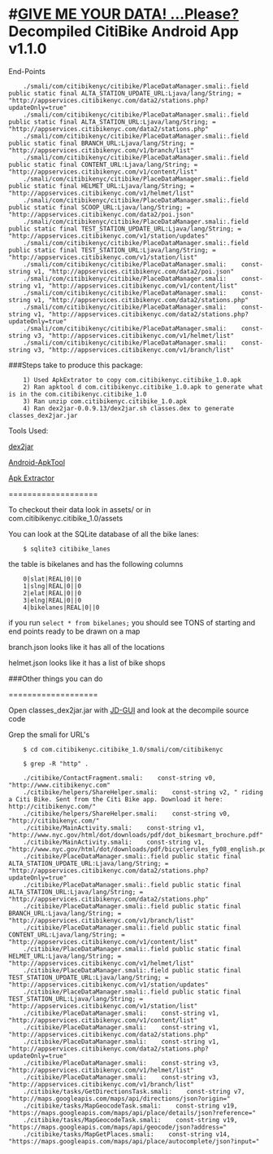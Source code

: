#[GIVE ME YOUR DATA! ...Please?](http://makeitdoathing.com/index.php/give-me-your-data/)
Decompiled CitiBike Android App v1.1.0
=====================================
End-Points

		./smali/com/citibikenyc/citibike/PlaceDataManager.smali:.field public static final ALTA_STATION_UPDATE_URL:Ljava/lang/String; = "http://appservices.citibikenyc.com/data2/stations.php?updateOnly=true"
		./smali/com/citibikenyc/citibike/PlaceDataManager.smali:.field public static final ALTA_STATION_URL:Ljava/lang/String; = "http://appservices.citibikenyc.com/data2/stations.php"
		./smali/com/citibikenyc/citibike/PlaceDataManager.smali:.field public static final BRANCH_URL:Ljava/lang/String; = "http://appservices.citibikenyc.com/v1/branch/list"
		./smali/com/citibikenyc/citibike/PlaceDataManager.smali:.field public static final CONTENT_URL:Ljava/lang/String; = "http://appservices.citibikenyc.com/v1/content/list"
		./smali/com/citibikenyc/citibike/PlaceDataManager.smali:.field public static final HELMET_URL:Ljava/lang/String; = "http://appservices.citibikenyc.com/v1/helmet/list"
		./smali/com/citibikenyc/citibike/PlaceDataManager.smali:.field public static final SCOOP_URL:Ljava/lang/String; = "http://appservices.citibikenyc.com/data2/poi.json"
		./smali/com/citibikenyc/citibike/PlaceDataManager.smali:.field public static final TEST_STATION_UPDATE_URL:Ljava/lang/String; = "http://appservices.citibikenyc.com/v1/station/updates"
		./smali/com/citibikenyc/citibike/PlaceDataManager.smali:.field public static final TEST_STATION_URL:Ljava/lang/String; = "http://appservices.citibikenyc.com/v1/station/list"
		./smali/com/citibikenyc/citibike/PlaceDataManager.smali:    const-string v1, "http://appservices.citibikenyc.com/data2/poi.json"
		./smali/com/citibikenyc/citibike/PlaceDataManager.smali:    const-string v1, "http://appservices.citibikenyc.com/v1/content/list"
		./smali/com/citibikenyc/citibike/PlaceDataManager.smali:    const-string v1, "http://appservices.citibikenyc.com/data2/stations.php"
		./smali/com/citibikenyc/citibike/PlaceDataManager.smali:    const-string v1, "http://appservices.citibikenyc.com/data2/stations.php?updateOnly=true"
		./smali/com/citibikenyc/citibike/PlaceDataManager.smali:    const-string v3, "http://appservices.citibikenyc.com/v1/helmet/list"
		./smali/com/citibikenyc/citibike/PlaceDataManager.smali:    const-string v3, "http://appservices.citibikenyc.com/v1/branch/list"




###Steps take to produce this package:

		1) Used ApkExtrator to copy com.citibikenyc.citibike_1.0.apk
		2) Ran apktool d com.citibikenyc.citibike_1.0.apk to generate what is in the com.citibikenyc.citibike_1.0
		3) Ran unzip com.citibikenyc.citibike_1.0.apk
		4) Ran dex2jar-0.0.9.13/dex2jar.sh classes.dex to generate classes_dex2jar.jar

Tools Used:

[dex2jar](https://code.google.com/p/dex2jar/)

[Android-ApkTool](https://code.google.com/p/android-apktool/)

[Apk Extractor](https://play.google.com/store/apps/details?id=net.sylark.apkextractor&hl=en)

===================

To checkout their data look in assets/ or in com.citibikenyc.citibike_1.0/assets

You can look at the SQLite database of all the bike lanes:

		$ sqlite3 citibike_lanes

the table is bikelanes and has the following columns 

		0|slat|REAL|0||0
		1|slng|REAL|0||0
		2|elat|REAL|0||0
		3|elng|REAL|0||0
		4|bikelanes|REAL|0||0

if you run `select * from bikelanes;` you should see TONS of starting and end points ready to be drawn on a map

branch.json looks like it has all of the locations

helmet.json looks like it has a list of bike shops

###Other things you can do

===================

Open classes_dex2jar.jar with [JD-GUI](http://java.decompiler.free.fr/?q=jdgui) and look at the decompile source code

Grep the smali for URL's

		$ cd com.citibikenyc.citibike_1.0/smali/com/citibikenyc

		$ grep -R "http" .

		./citibike/ContactFragment.smali:    const-string v0, "http://www.citibikenyc.com"
		./citibike/helpers/ShareHelper.smali:    const-string v2, " riding a Citi Bike. Sent from the Citi Bike app. Download it here: http://citibikenyc.com/"
		./citibike/helpers/ShareHelper.smali:    const-string v0, "http://citibikenyc.com/"
		./citibike/MainActivity.smali:    const-string v1, "http://www.nyc.gov/html/dot/downloads/pdf/dot_bikesmart_brochure.pdf"
		./citibike/MainActivity.smali:    const-string v1, "http://www.nyc.gov/html/dot/downloads/pdf/bicyclerules_fy08_english.pdf"
		./citibike/PlaceDataManager.smali:.field public static final ALTA_STATION_UPDATE_URL:Ljava/lang/String; = "http://appservices.citibikenyc.com/data2/stations.php?updateOnly=true"
		./citibike/PlaceDataManager.smali:.field public static final ALTA_STATION_URL:Ljava/lang/String; = "http://appservices.citibikenyc.com/data2/stations.php"
		./citibike/PlaceDataManager.smali:.field public static final BRANCH_URL:Ljava/lang/String; = "http://appservices.citibikenyc.com/v1/branch/list"
		./citibike/PlaceDataManager.smali:.field public static final CONTENT_URL:Ljava/lang/String; = "http://appservices.citibikenyc.com/v1/content/list"
		./citibike/PlaceDataManager.smali:.field public static final HELMET_URL:Ljava/lang/String; = "http://appservices.citibikenyc.com/v1/helmet/list"
		./citibike/PlaceDataManager.smali:.field public static final TEST_STATION_UPDATE_URL:Ljava/lang/String; = "http://appservices.citibikenyc.com/v1/station/updates"
		./citibike/PlaceDataManager.smali:.field public static final TEST_STATION_URL:Ljava/lang/String; = "http://appservices.citibikenyc.com/v1/station/list"
		./citibike/PlaceDataManager.smali:    const-string v1, "http://appservices.citibikenyc.com/v1/content/list"
		./citibike/PlaceDataManager.smali:    const-string v1, "http://appservices.citibikenyc.com/data2/stations.php"
		./citibike/PlaceDataManager.smali:    const-string v1, "http://appservices.citibikenyc.com/data2/stations.php?updateOnly=true"
		./citibike/PlaceDataManager.smali:    const-string v3, "http://appservices.citibikenyc.com/v1/helmet/list"
		./citibike/PlaceDataManager.smali:    const-string v3, "http://appservices.citibikenyc.com/v1/branch/list"
		./citibike/tasks/GetDirectionsTask.smali:    const-string v7, "http://maps.googleapis.com/maps/api/directions/json?origin="
		./citibike/tasks/MapGeocodeTask.smali:    const-string v19, "https://maps.googleapis.com/maps/api/place/details/json?reference="
		./citibike/tasks/MapGeocodeTask.smali:    const-string v19, "https://maps.googleapis.com/maps/api/geocode/json?address="
		./citibike/tasks/MapGetPlaces.smali:    const-string v14, "https://maps.googleapis.com/maps/api/place/autocomplete/json?input="




